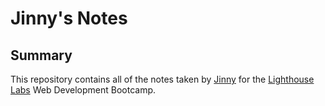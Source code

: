 # Jinny's Notes
## Summary

This repository contains all of the notes taken by [Jinny](https://github.com/jangjinny) for the [Lighthouse Labs](https://www.lighthouselabs.ca/) Web Development Bootcamp.